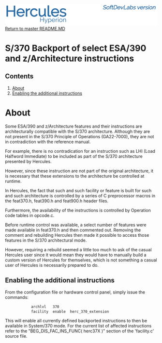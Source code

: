 ![test image](images/image_header_herculeshyperionSDL.png)
[Return to master README.MD](/README.md)

# S/370 Backport of select ESA/390 and z/Architecture instructions
## Contents
1. [About](#About)
2. [Enabling the additional instructions](#Enabling-the-additional-instructions)

# About
Some ESA/390 and z/Architecture features and their instructions are architecturally compatible with the S/370 architecture.  Although they are not present in the S/370 Principle of Operations (GA22-7000), they are not in contradiction with the reference manual.

For example, there is no contradication for an instruction such as LHI (Load Halfword Immediate) to be included as part of the S/370 architecture presented by Hercules.

However, since these instruction are not part of the original architecture, it is necessary that these extensions to the architecture be controlled at runtime.

In Hercules, the fact that such and such facility or feature is built for such and such architecture is controlled by a series of C preprocessor macros in the feat370.h, feat390.h and feat900.h header files.

Furthermore, the availability of the instructions is controlled by Operation code tables in opcode.c.

Before runtime control was available, a select number of features were made available in feat370.h and then commented out.  Removing the comment and rebuilding Hercules then made it possible to access those features in the S/370 architectural mode.

However, requiring a rebuild seemed a little too much to ask of the casual Hercules user since it would mean they would have to manually build a custom version of Hercules for themselves, which is not something a casual user of Hercules is necessarily prepared to do.

## Enabling the additional instructions
From the configuration file or hardware control panel, simply issue the commands:
```
            archlvl   370
            facility  enable  herc_370_extension
```
This will enable all currently defined backported instructions to then be available in System/370 mode.  For the current list of affected instructions refer to the "BEG_DIS_FAC_INS_FUNC( herc37X )" section of the 'facility.c' source file.
